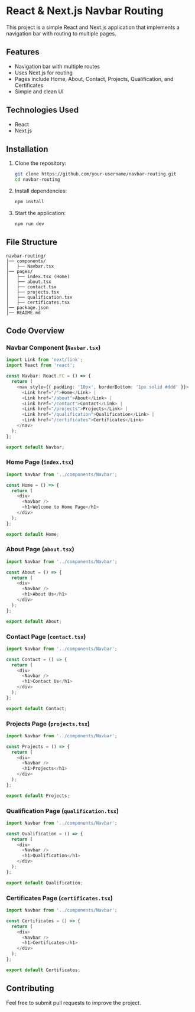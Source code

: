 # React & Next.js Navbar Routing

This project is a simple React and Next.js application that implements a navigation bar with routing to multiple pages.

## Features
- Navigation bar with multiple routes
- Uses Next.js for routing
- Pages include Home, About, Contact, Projects, Qualification, and Certificates
- Simple and clean UI

## Technologies Used
- React
- Next.js

## Installation

1. Clone the repository:
   ```sh
   git clone https://github.com/your-username/navbar-routing.git
   cd navbar-routing
   ```

2. Install dependencies:
   ```sh
   npm install
   ```

3. Start the application:
   ```sh
   npm run dev
   ```

## File Structure
```
navbar-routing/
│── components/
│   ├── Navbar.tsx
│── pages/
│   ├── index.tsx (Home)
│   ├── about.tsx
│   ├── contact.tsx
│   ├── projects.tsx
│   ├── qualification.tsx
│   ├── certificates.tsx
│── package.json
│── README.md
```

## Code Overview

### Navbar Component (`Navbar.tsx`)
```typescript
import Link from 'next/link';
import React from 'react';

const Navbar: React.FC = () => {
  return (
    <nav style={{ padding: '10px', borderBottom: '1px solid #ddd' }}>
      <Link href="/">Home</Link> | 
      <Link href="/about">About</Link> | 
      <Link href="/contact">Contact</Link> | 
      <Link href="/projects">Projects</Link> | 
      <Link href="/qualification">Qualification</Link> | 
      <Link href="/certificates">Certificates</Link>
    </nav>
  );
};

export default Navbar;
```

### Home Page (`index.tsx`)
```typescript
import Navbar from '../components/Navbar';

const Home = () => {
  return (
    <div>
      <Navbar />
      <h1>Welcome to Home Page</h1>
    </div>
  );
};

export default Home;
```

### About Page (`about.tsx`)
```typescript
import Navbar from '../components/Navbar';

const About = () => {
  return (
    <div>
      <Navbar />
      <h1>About Us</h1>
    </div>
  );
};

export default About;
```

### Contact Page (`contact.tsx`)
```typescript
import Navbar from '../components/Navbar';

const Contact = () => {
  return (
    <div>
      <Navbar />
      <h1>Contact Us</h1>
    </div>
  );
};

export default Contact;
```

### Projects Page (`projects.tsx`)
```typescript
import Navbar from '../components/Navbar';

const Projects = () => {
  return (
    <div>
      <Navbar />
      <h1>Projects</h1>
    </div>
  );
};

export default Projects;
```

### Qualification Page (`qualification.tsx`)
```typescript
import Navbar from '../components/Navbar';

const Qualification = () => {
  return (
    <div>
      <Navbar />
      <h1>Qualification</h1>
    </div>
  );
};

export default Qualification;
```

### Certificates Page (`certificates.tsx`)
```typescript
import Navbar from '../components/Navbar';

const Certificates = () => {
  return (
    <div>
      <Navbar />
      <h1>Certificates</h1>
    </div>
  );
};

export default Certificates;
```

## Contributing
Feel free to submit pull requests to improve the project.
